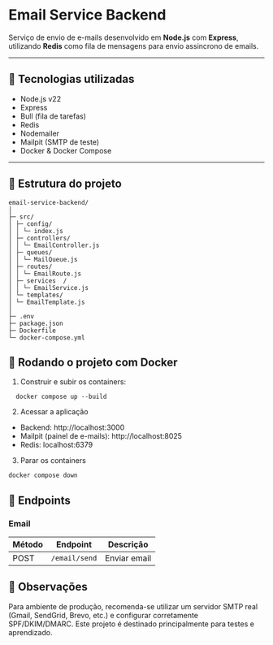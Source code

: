 # Email Service Backend

Serviço de envio de e-mails desenvolvido em **Node.js** com **Express**, utilizando **Redis** como fila de mensagens para envio assincrono de emails.

---

## 🔹 Tecnologias utilizadas

- Node.js v22
- Express
- Bull (fila de tarefas)
- Redis
- Nodemailer
- Mailpit (SMTP de teste)
- Docker & Docker Compose

---

## 🔹 Estrutura do projeto
```
email-service-backend/
│
├─ src/
│ ├─ config/
│ │ └─ index.js
│ ├─ controllers/
│ │ └─ EmailController.js
│ ├─ queues/
│ │ └─ MailQueue.js
│ ├─ routes/
│ │ └─ EmailRoute.js
│ ├─ services  /
│ │ └─ EmailService.js
│ └─ templates/
│ └─ EmailTemplate.js
│
├─ .env
├─ package.json
├─ Dockerfile
└─ docker-compose.yml
```
## 🔹 Rodando o projeto com Docker
1. Construir e subir os containers:
```
  docker compose up --build
 ```
2. Acessar a aplicação
  - Backend: http://localhost:3000
  - Mailpit (painel de e-mails): http://localhost:8025
  - Redis: localhost:6379
3. Parar os containers
```
docker compose down
```
## 🔹 Endpoints
### Email
| Método | Endpoint      | Descrição                 |
| ------ | ------------- | ------------------------- |
| POST   | `/email/send` | Enviar email              |

## 🔹 Observações

Para ambiente de produção, recomenda-se utilizar um servidor SMTP real (Gmail, SendGrid, Brevo, etc.) e configurar corretamente SPF/DKIM/DMARC.
Este projeto é destinado principalmente para testes e aprendizado.
